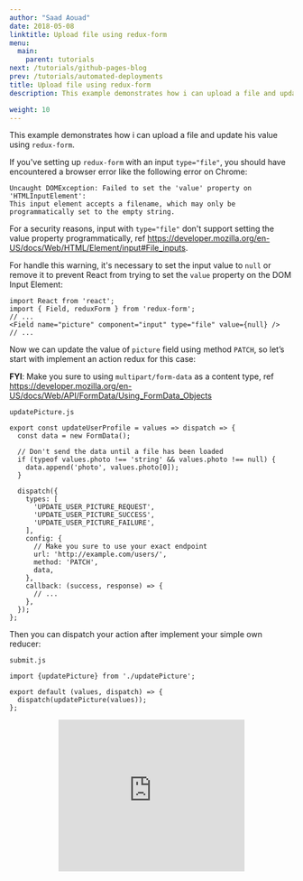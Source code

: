 ```yaml
---
author: "Saad Aouad"
date: 2018-05-08
linktitle: Upload file using redux-form
menu:
  main:
    parent: tutorials
next: /tutorials/github-pages-blog
prev: /tutorials/automated-deployments
title: Upload file using redux-form
description: This example demonstrates how i can upload a file and update his value using redux-form

weight: 10
---
```


This example demonstrates how i can upload a file and update his value using `redux-form`.

If you've setting up `redux-form` with an input `type="file"`, you should have encountered a browser error like the following error on Chrome:

```
Uncaught DOMException: Failed to set the 'value' property on 'HTMLInputElement': 
This input element accepts a filename, which may only be programmatically set to the empty string.
```
For a security reasons, input with `type="file"` don't support setting the value property programmatically, ref https://developer.mozilla.org/en-US/docs/Web/HTML/Element/input#File_inputs.

For handle this warning, it's necessary to set the input value to `null` or remove it to prevent React from trying to set the `value` property on the DOM Input Element:

```
import React from 'react';
import { Field, reduxForm } from 'redux-form';
// ...
<Field name="picture" component="input" type="file" value={null} />
// ...
```

Now we can update the value of `picture` field using method `PATCH`, so let’s start with implement an action redux for this case:

**FYI**: Make you sure to using `multipart/form-data` as a content type, ref https://developer.mozilla.org/en-US/docs/Web/API/FormData/Using_FormData_Objects 

`updatePicture.js`
```
export const updateUserProfile = values => dispatch => {
  const data = new FormData();

  // Don't send the data until a file has been loaded
  if (typeof values.photo !== 'string' && values.photo !== null) {
    data.append('photo', values.photo[0]);
  }

  dispatch({
    types: [
      'UPDATE_USER_PICTURE_REQUEST',
      'UPDATE_USER_PICTURE_SUCCESS',
      'UPDATE_USER_PICTURE_FAILURE',
    ],
    config: {
      // Make you sure to use your exact endpoint
      url: 'http://example.com/users/',
      method: 'PATCH',
      data,
    },
    callback: (success, response) => {
      // ...
    },
  });
};
```

Then you can dispatch your action after implement your simple own reducer:

`submit.js`
```
import {updatePicture} from './updatePicture';

export default (values, dispatch) => {
  dispatch(updatePicture(values));
};
```

<div style="text-align:center">
  <iframe src="https://giphy.com/embed/3o6vXNLzXdW4sbFRGo" width="330" height="269" frameBorder="0" class="giphy-embed" allowFullScreen></iframe>
</div>